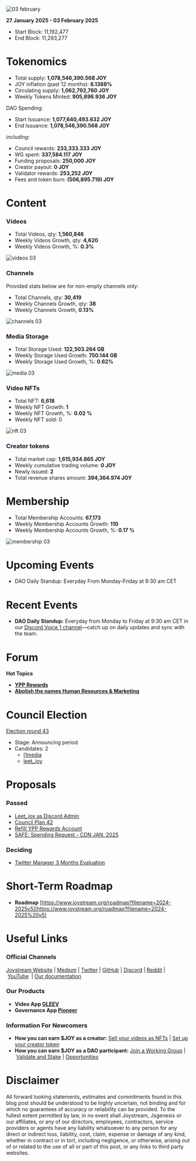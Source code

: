 ![03 february](https://github.com/user-attachments/assets/c7a8757f-2e5e-4e24-a471-90803b117683)

**27 January 2025 - 03 February 2025**

- Start Block: 11,192,477
- End Block: 11,293,277

# Tokenomics

- Total supply: **1,078,546,390.568 JOY**
- JOY inflation (past 12 months): **6.1388%**
- Circulating supply: **1,062,792,760 JOY**
- Weekly Tokens Minted: **905,896.936 JOY**

DAO Spending:

- Start Issuance: **1,077,640,493.632 JOY**
- End Issuance: **1,078,546,390.568 JOY**

*including:*

- Council rewards: **233,333.333 JOY**
- WG spent: **337,584.117 JOY**
- Funding proposals: **250,000 JOY**
- Creator payout: **0 JOY**
- Validator rewards: **253,252 JOY**
- Fees and token burn: **(506,895.719) JOY**

# **Content**

### Videos

- Total Videos, qty: **1,560,846**
- Weekly Videos Growth, qty: **4,620**
- Weekly Videos Growth, %: **0.3%**

![videos 03](https://github.com/user-attachments/assets/9a2bcf9a-a6fb-4cea-8a3c-1abf92452817)

### Channels

Provided stats below are for non-empty channels only:

- Total Channels, qty: **30,419**
- Weekly Channels Growth, qty: **38**
- Weekly Channels Growth, **0.13%**

![channels 03](https://github.com/user-attachments/assets/40f81812-f7c2-4189-8b59-60d06a1a2cc1)

### Media Storage

- Total Storage Used: **122,503.264 GB**
- Weekly Storage Used Growth: **750.144 GB**
- Weekly Storage Used Growth, %: **0.62%**

![media 03](https://github.com/user-attachments/assets/efbac28d-441f-4f0a-9d7b-5b74efef91c0)

### Video NFTs

- Total NFT: **6,618**
- Weekly NFT Growth: **1**
- Weekly NFT Growth, %: **0.02 %**
- Weekly NFT sold: 0

![nft 03](https://github.com/user-attachments/assets/8ce96e61-bcb4-4137-8694-0eb616da065f)

### Creator tokens

- Total market cap: **1,615,934.865 JOY**
- Weekly cumulative trading volume: **0 JOY**
- Newly issued: **2**
- Total revenue shares amount: **394,364.974 JOY**

# **Membership**

- Total Membership Accounts: **67,173**
- Weekly Membership Accounts Growth: **110**
- Weekly Membership Accounts Growth, %: **0.17 %**

![membership 03](https://github.com/user-attachments/assets/ad218342-aade-43f8-9581-86a68764d5a8)

# **Upcoming Events**

- DAO Daily Standup: Everyday From Monday-Friday at 9:30 am CET

# **Recent Events**

- **DAO Daily Standup:** Everyday from Monday to Friday at 9:30 am CET in our [Discord Voice 1 channel](https://discord.gg/NaNzysB5YZ)—catch up on daily updates and sync with the team.

# Forum

**Hot Topics**

- [**YPP Rewards**](https://pioneerapp.xyz/#/forum/thread/1011)
- [**Abolish the names Human Resources & Marketing**](https://pioneerapp.xyz/#/forum/thread/1012)

# **Council Election**

[Election round 43](https://pioneerapp.xyz/#/election)

- Stage: Announcing period
- Candidates: 2
    - [l1media](https://pioneerapp.xyz/#/election?candidate=0000006u)
    - [leet_joy](https://pioneerapp.xyz/#/election?candidate=0000006v)

# Proposals

### Passed

- [Leet_joy as Discord Admin](https://pioneerapp.xyz/#/proposals/preview/1081)
- [Council Plan 42](https://pioneerapp.xyz/#/proposals/preview/1078)
- [Refill YPP Rewards Account](https://pioneerapp.xyz/#/proposals/preview/1079)
- [SAFE: Spending Request - CDN JAN. 2025](https://pioneerapp.xyz/#/proposals/preview/1080)

### Deciding

- [Twitter Manager 3 Months Evaluation](https://pioneerapp.xyz/#/proposals/preview/1082)

# **Short-Term Roadmap**

- **Roadmap** [https://www.joystream.org/roadmap?filename=2024-2025v5](https://www.joystream.org/roadmap?filename=2024-2025%20v5)

# **Useful Links**

### **Official Channels**

[Joystream Website](https://www.joystream.org/) | [Medium](https://blog.joystream.org/) | [Twitter](https://twitter.com/JoystreamDAO/) | [GitHub](https://github.com/Joystream) | [Discord](https://discord.com/invite/DE9UN3YpRP) | [Reddit](https://www.reddit.com/r/joystream_dao/) | [YouTube](https://www.youtube.com/@joystream8627)  | [Our documentation](https://handbook.joystream.org/)

### **Our Products**

- **Video App [GLEEV](https://gleev.xyz/)**
- **Governance App [Pioneer](https://pioneerapp.xyz/)**

### **Information For Newcomers**

- **How you can earn $JOY as a creator:** [Sell your videos as NFTs](https://www.joystream.org/ru/#video-nfts) | [Set up your creator token](https://www.joystream.org/ru/#creator-tokens)
- **How you can earn $JOY as a DAO participant:** [Join a Working Group](https://pioneerapp.xyz/#/working-groups/openings) | [Validate and Stake](https://handbook.joystream.org/system/nomination) | [Opportunities](https://discord.com/channels/811216481340751934/1119240044830527529)

# **Disclaimer**

All forward looking statements, estimates and commitments found in this blog post should be understood to be highly uncertain, not binding and for which no guarantees of accuracy or reliability can be provided. To the fullest extent permitted by law, in no event shall Joystream, Jsgenesis or our affiliates, or any of our directors, employees, contractors, service providers or agents have any liability whatsoever to any person for any direct or indirect loss, liability, cost, claim, expense or damage of any kind, whether in contract or in tort, including negligence, or otherwise, arising out of or related to the use of all or part of this post, or any links to third party websites.
